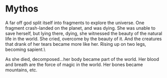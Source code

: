 # Mythos
A far off god split itself into fragments to explore the universe. One fragment 
crash-landed on the planet, and was dying. She was unable to save herself, but lying 
there, dying, she witnessed the beauty of the natural life in the world. She cried, 
overcome by the beauty of it. And the creatures that drank of her tears became more 
like her. Rising up on two legs, becoming sapient.\

As she died, decomposed...her body became part of the world. Her blood and breath 
are the force of magic in the world. Her bones became mountains, etc.